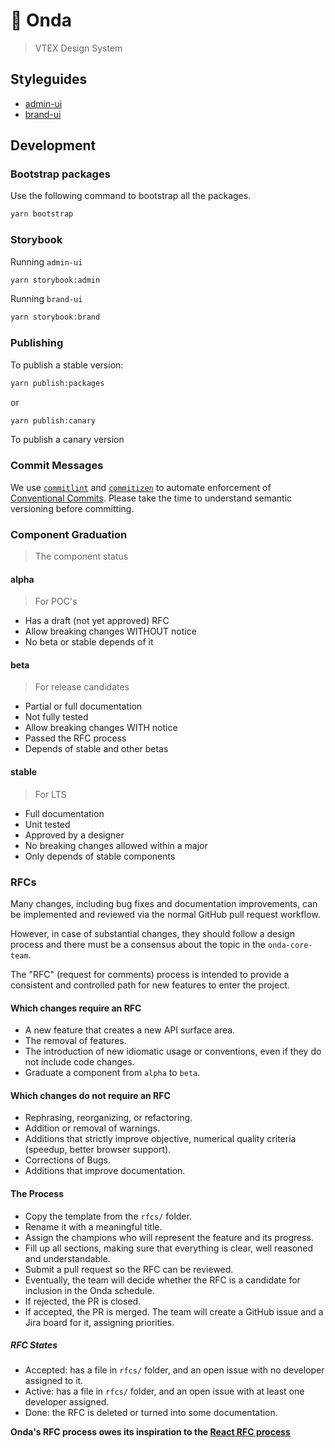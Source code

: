 # 🌊 Onda

> VTEX Design System

## Styleguides

- [admin-ui](./styleguides/admin-ui)
- [brand-ui](./styleguides/brand-ui)

## Development

### Bootstrap packages

Use the following command to bootstrap all the packages.

```bash
yarn bootstrap
```

### Storybook

Running `admin-ui`

```bash
yarn storybook:admin
```

Running `brand-ui`

```bash
yarn storybook:brand
```

### Publishing

To publish a stable version:

```bash
yarn publish:packages
```

or

```bash
yarn publish:canary
```

To publish a canary version

### Commit Messages

We use [`commitlint`](https://commitlint.js.org/#/) and [`commitizen`](http://commitizen.github.io/cz-cli/) to automate enforcement of [Conventional Commits](https://www.conventionalcommits.org/). Please take the time to understand semantic versioning before committing.

### Component Graduation

> The component status

#### alpha

> For POC's

- Has a draft (not yet approved) RFC
- Allow breaking changes WITHOUT notice
- No beta or stable depends of it

#### beta

> For release candidates

- Partial or full documentation
- Not fully tested
- Allow breaking changes WITH notice
- Passed the RFC process
- Depends of stable and other betas

#### stable

> For LTS

- Full documentation
- Unit tested
- Approved by a designer
- No breaking changes allowed within a major
- Only depends of stable components

### RFCs

Many changes, including bug fixes and documentation improvements, can be implemented and reviewed via the normal GitHub pull request workflow.

However, in case of substantial changes, they should follow a design process and there must be a consensus about the topic in the `onda-core-team`.

The "RFC" (request for comments) process is intended to provide a consistent and controlled path for new features to enter the project.

#### Which changes require an RFC

- A new feature that creates a new API surface area.
- The removal of features.
- The introduction of new idiomatic usage or conventions, even if they do not include code changes.
- Graduate a component from `alpha` to `beta`.

#### Which changes do not require an RFC

- Rephrasing, reorganizing, or refactoring.
- Addition or removal of warnings.
- Additions that strictly improve objective, numerical quality criteria (speedup, better browser support).
- Corrections of Bugs.
- Additions that improve documentation.

#### The Process

- Copy the template from the `rfcs/` folder.
- Rename it with a meaningful title.
- Assign the champions who will represent the feature and its progress.
- Fill up all sections, making sure that everything is clear, well reasoned and understandable.
- Submit a pull request so the RFC can be reviewed.
- Eventually, the team will decide whether the RFC is a candidate for inclusion in the Onda schedule.
- If rejected, the PR is closed.
- If accepted, the PR is merged. The team will create a GitHub issue and a Jira board for it, assigning priorities.

##### RFC States

- Accepted: has a file in `rfcs/` folder, and an open issue with no developer assigned to it.
- Active: has a file in `rfcs/` folder, and an open issue with at least one developer assigned.
- Done: the RFC is deleted or turned into some documentation.

**Onda's RFC process owes its inspiration to the [React RFC process]**

[react rfc process]: https://github.com/reactjs/rfcs
